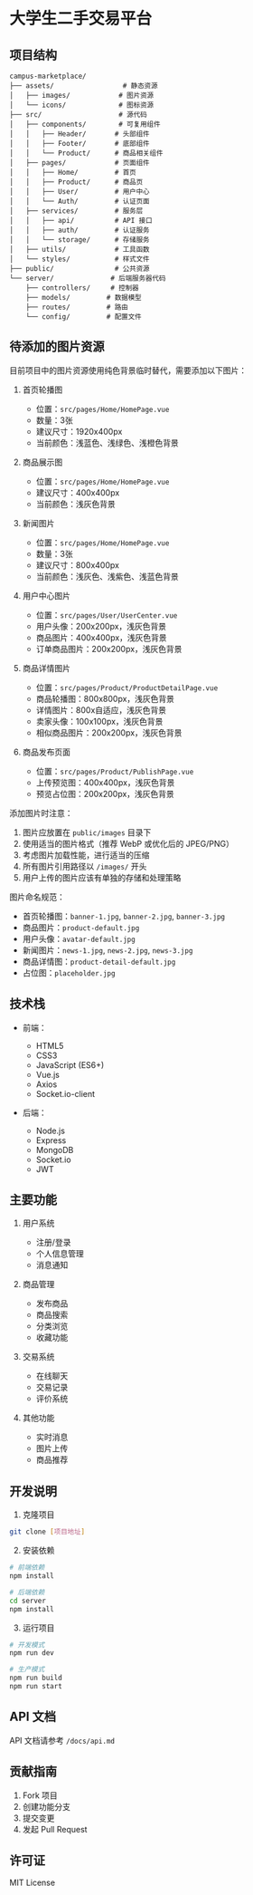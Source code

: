 # 大学生二手交易平台

## 项目结构
```
campus-marketplace/
├── assets/                 # 静态资源
│   ├── images/            # 图片资源
│   └── icons/             # 图标资源
├── src/                   # 源代码
│   ├── components/        # 可复用组件
│   │   ├── Header/       # 头部组件
│   │   ├── Footer/       # 底部组件
│   │   └── Product/      # 商品相关组件
│   ├── pages/            # 页面组件
│   │   ├── Home/         # 首页
│   │   ├── Product/      # 商品页
│   │   ├── User/         # 用户中心
│   │   └── Auth/         # 认证页面
│   ├── services/         # 服务层
│   │   ├── api/          # API 接口
│   │   ├── auth/         # 认证服务
│   │   └── storage/      # 存储服务
│   ├── utils/            # 工具函数
│   └── styles/           # 样式文件
├── public/               # 公共资源
└── server/              # 后端服务器代码
    ├── controllers/     # 控制器
    ├── models/         # 数据模型
    ├── routes/         # 路由
    └── config/         # 配置文件
```

## 待添加的图片资源
目前项目中的图片资源使用纯色背景临时替代，需要添加以下图片：

1. 首页轮播图
   - 位置：`src/pages/Home/HomePage.vue`
   - 数量：3张
   - 建议尺寸：1920x400px
   - 当前颜色：浅蓝色、浅绿色、浅橙色背景

2. 商品展示图
   - 位置：`src/pages/Home/HomePage.vue`
   - 建议尺寸：400x400px
   - 当前颜色：浅灰色背景

3. 新闻图片
   - 位置：`src/pages/Home/HomePage.vue`
   - 数量：3张
   - 建议尺寸：800x400px
   - 当前颜色：浅灰色、浅紫色、浅蓝色背景

4. 用户中心图片
   - 位置：`src/pages/User/UserCenter.vue`
   - 用户头像：200x200px，浅灰色背景
   - 商品图片：400x400px，浅灰色背景
   - 订单商品图片：200x200px，浅灰色背景

5. 商品详情图片
   - 位置：`src/pages/Product/ProductDetailPage.vue`
   - 商品轮播图：800x800px，浅灰色背景
   - 详情图片：800x自适应，浅灰色背景
   - 卖家头像：100x100px，浅灰色背景
   - 相似商品图片：200x200px，浅灰色背景

6. 商品发布页面
   - 位置：`src/pages/Product/PublishPage.vue`
   - 上传预览图：400x400px，浅灰色背景
   - 预览占位图：200x200px，浅灰色背景

添加图片时注意：
1. 图片应放置在 `public/images` 目录下
2. 使用适当的图片格式（推荐 WebP 或优化后的 JPEG/PNG）
3. 考虑图片加载性能，进行适当的压缩
4. 所有图片引用路径以 `/images/` 开头
5. 用户上传的图片应该有单独的存储和处理策略

图片命名规范：
- 首页轮播图：`banner-1.jpg`, `banner-2.jpg`, `banner-3.jpg`
- 商品图片：`product-default.jpg`
- 用户头像：`avatar-default.jpg`
- 新闻图片：`news-1.jpg`, `news-2.jpg`, `news-3.jpg`
- 商品详情图：`product-detail-default.jpg`
- 占位图：`placeholder.jpg`

## 技术栈
- 前端：
  - HTML5
  - CSS3
  - JavaScript (ES6+)
  - Vue.js
  - Axios
  - Socket.io-client

- 后端：
  - Node.js
  - Express
  - MongoDB
  - Socket.io
  - JWT

## 主要功能
1. 用户系统
   - 注册/登录
   - 个人信息管理
   - 消息通知

2. 商品管理
   - 发布商品
   - 商品搜索
   - 分类浏览
   - 收藏功能

3. 交易系统
   - 在线聊天
   - 交易记录
   - 评价系统

4. 其他功能
   - 实时消息
   - 图片上传
   - 商品推荐

## 开发说明
1. 克隆项目
```bash
git clone [项目地址]
```

2. 安装依赖
```bash
# 前端依赖
npm install

# 后端依赖
cd server
npm install
```

3. 运行项目
```bash
# 开发模式
npm run dev

# 生产模式
npm run build
npm run start
```

## API 文档
API 文档请参考 `/docs/api.md`

## 贡献指南
1. Fork 项目
2. 创建功能分支
3. 提交变更
4. 发起 Pull Request

## 许可证
MIT License
